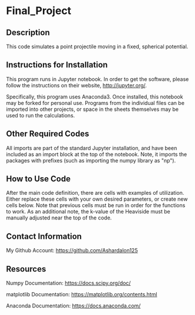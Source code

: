 # Final_Project

## Description
This code simulates a point projectile moving in a fixed, spherical potential.

## Instructions for Installation
This program runs in Jupyter notebook. In order to get the software, please follow the instructions on their website, http://jupyter.org/.

Specifically, this program uses Anaconda3. Once installed, this notebook may be forked for personal use. Programs from the individual files can be imported into other projects, or space in the sheets themselves may be used to run the calculations.

## Other Required Codes
All imports are part of the standard Jupyter installation, and have been included as an import block at the top of the notebook. Note, it imports the packages with prefixes (such as importing the numpy library as "np").

## How to Use Code
After the main code definition, there are cells with examples of utilization. Either replace these cells with your own desired parameters, or create new cells below. Note that previous cells must be run in order for the functions to work. As an additional note, the k-value of the Heaviside must be manually adjusted near the top of the code.

## Contact Information
My Github Account: https://github.com/Ashardalon125

## Resources
Numpy Documentation: https://docs.scipy.org/doc/

matplotlib Documentation: https://matplotlib.org/contents.html

Anaconda Documentation: https://docs.anaconda.com/